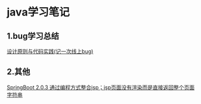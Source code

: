 # java学习笔记

## 1.bug学习总结
[设计原则与代码实践(记一次线上bug)](https://github.com/Childe-Mu/java_notes/blob/master/bug%E5%AD%A6%E4%B9%A0%E6%80%BB%E7%BB%93/%E8%AE%BE%E8%AE%A1%E5%8E%9F%E5%88%99%E4%B8%8E%E4%BB%A3%E7%A0%81%E5%AE%9E%E8%B7%B5(%E8%AE%B0%E4%B8%80%E6%AC%A1%E7%BA%BF%E4%B8%8Abug).md)

## 2.其他
[SpringBoot 2.0.3 通过编程方式整合jsp；jsp页面没有渲染而是直接返回整个页面字符串](https://segmentfault.com/q/1010000015307461?utm_source=tag-newest)
